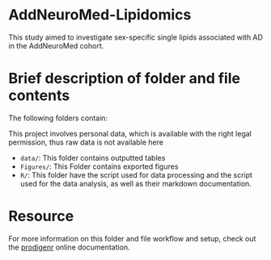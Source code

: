 # AddNeuroMed-Lipidomics

This study aimed to investigate sex-specific single lipids associated with AD in the AddNeuroMed cohort. 

# Brief description of folder and file contents

The following folders contain:

This project involves personal data, which is available with the right legal permission, thus raw data is not available here

- `data/`: This folder contains outputted tables
- `Figures/`: This Folder contains exported figures
- `R/`: This folder have the script used for data processing and the script used for the data analysis, as well as their markdown documentation.


# Resource

For more information on this folder and file workflow and setup, check
out the [prodigenr](https://rostools.github.io/prodigenr) online
documentation.
